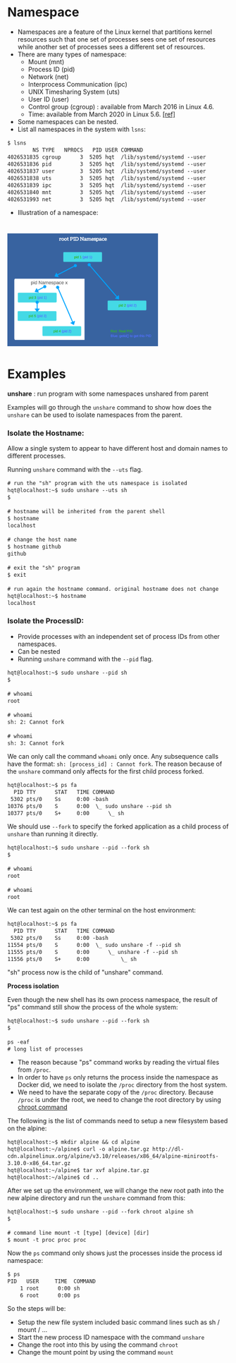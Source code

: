 # Namespace
- Namespaces are a feature of the Linux kernel that partitions kernel resources such that one set of processes sees one set of resources while another set of processes sees a different set of resources.
- There are many types of namespace: 
    - Mount (mnt)
    - Process ID (pid)
    - Network (net)
    - Interprocess Communication (ipc)
    - UNIX Timesharing System (uts)
    - User ID (user)
    - Control group (cgroup) : available from March 2016 in Linux 4.6.
    - Time: available from March 2020 in Linux 5.6. [[ref]](https://lwn.net/Articles/779104/)
- Some namespaces can be nested.
- List all namespaces in the system with `lsns`:
```console
$ lsns
        NS TYPE   NPROCS   PID USER COMMAND
4026531835 cgroup      3  5205 hqt  /lib/systemd/systemd --user
4026531836 pid         3  5205 hqt  /lib/systemd/systemd --user
4026531837 user        3  5205 hqt  /lib/systemd/systemd --user
4026531838 uts         3  5205 hqt  /lib/systemd/systemd --user
4026531839 ipc         3  5205 hqt  /lib/systemd/systemd --user
4026531840 mnt         3  5205 hqt  /lib/systemd/systemd --user
4026531993 net         3  5205 hqt  /lib/systemd/systemd --user
```
- Illustration of a namespace:
# <img src="images/namespace_process.png" height="256"/>


# Examples
**unshare** : run program with some namespaces unshared from parent

Examples will go through the `unshare` command to show how does the `unshare` can be used to isolate namespaces from the parent.

### Isolate the Hostname:
Allow a single system to appear to have different host and domain names to different processes.

Running `unshare` command with the `--uts` flag.

```console
# run the "sh" program with the uts namespace is isolated
hqt@localhost:~$ sudo unshare --uts sh
$

# hostname will be inherited from the parent shell
$ hostname
localhost

# change the host name
$ hostname github
github

# exit the "sh" program
$ exit

# run again the hostname command. original hostname does not change
hqt@localhost:~$ hostname
localhost
```

### Isolate the ProcessID:
- Provide processes with an independent set of process IDs from other namespaces.
- Can be nested
- Running `unshare` command with the `--pid` flag.

```console
hqt@localhost:~$ sudo unshare --pid sh
$

# whoami
root

# whoami
sh: 2: Cannot fork

# whoami
sh: 3: Cannot fork
```

We can only call the command `whoami` only once. Any subsequence calls have the format: `sh: [process_id] : Cannot fork`.
The reason because of the `unshare` command only affects for the first child process forked.

```console
hqt@localhost:~$ ps fa
  PID TTY      STAT   TIME COMMAND
 5302 pts/0    Ss     0:00 -bash
10376 pts/0    S      0:00  \_ sudo unshare --pid sh
10377 pts/0    S+     0:00      \_ sh
```

We should use `--fork` to specify the forked application as a child process of `unshare` than running it directly.

```console
hqt@localhost:~$ sudo unshare --pid --fork sh
$

# whoami
root

# whoami
root
```

We can test again on the other terminal on the host environment:
```console
hqt@localhost:~$ ps fa                                                 
  PID TTY      STAT   TIME COMMAND
 5302 pts/0    Ss     0:00 -bash
11554 pts/0    S      0:00  \_ sudo unshare -f --pid sh
11555 pts/0    S      0:00      \_ unshare -f --pid sh
11556 pts/0    S+     0:00          \_ sh
```
"sh" process now is the child of "unshare" command.

**Process isolation**

Even though the new shell has its own process namespace, the result of "ps" command still show the process of the whole system:
```console
hqt@localhost:~$ sudo unshare --pid --fork sh
$

ps -eaf
# long list of processes
```

- The reason because "ps" command works by reading the virtual files from `/proc`. 
- In order to have `ps` only returns the process inside the namespace as Docker did, we need to isolate the `/proc` directory from the host system.
- We need to have the separate copy of the `/proc` directory. Because `/proc` is under the root, we need to change the root directory by using [chroot command](CHROOT.md)

The following is the list of commands need to setup a new filesystem based on the alpine:
```console
hqt@localhost:~$ mkdir alpine && cd alpine
hqt@localhost:~/alpine$ curl -o alpine.tar.gz http://dl-cdn.alpinelinux.org/alpine/v3.10/releases/x86_64/alpine-minirootfs-3.10.0-x86_64.tar.gz
hqt@localhost:~/alpine$ tar xvf alpine.tar.gz
hqt@localhost:~/alpine$ cd ..
```

After we set up the environment, we will change the new root path into the new alpine directory and run the `unshare` command from this:
```console
hqt@localhost:~$ sudo unshare --pid --fork chroot alpine sh
$

# command line mount -t [type] [device] [dir]
$ mount -t proc proc proc
```

Now the `ps` command only shows just the processes inside the process id namespace:

```console
$ ps
PID   USER     TIME  COMMAND
    1 root      0:00 sh
    6 root      0:00 ps
```

So the steps will be:
- Setup the new file system included basic command lines such as sh / mount / ...
- Start the new process ID namespace with the command `unshare`
- Change the root into this by using the command `chroot`
- Change the mount point by using the command `mount`
